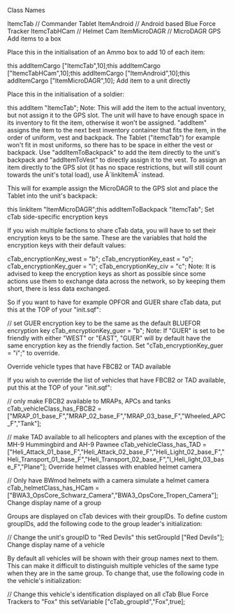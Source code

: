 Class Names

ItemcTab // Commander Tablet
ItemAndroid // Android based Blue Force Tracker
ItemcTabHCam // Helmet Cam
ItemMicroDAGR ﻿// MicroDAGR GPS
Add items to a box

Place this in the initialisation of an Ammo box to add 10 of each item:

this addItemCargo ["ItemcTab",10];this addItemCargo ["ItemcTabHCam",10];this addItemCargo ["ItemAndroid",10];this addItemCargo ["ItemMicroDAGR",10];
Add item to a unit directly

Place this in the initialisation of a soldier:

this addItem "ItemcTab";
Note: This will add the item to the actual inventory, but not assign it to the GPS slot. The unit will have to have enough space in its inventory to fit the item, otherwise it won't be assigned. "addItem" assigns the item to the next best inventory container that fits the item, in the order of uniform, vest and backpack. The Tablet ("itemcTab") for example won't fit in most uniforms, so there has to be space in either the vest or backpack. Use "addItemToBackpack" to add the item directly to the unit's backpack and "addItemToVest" to directly assign it to the vest. To assign an item directly to the GPS slot (it has no space restrictions, but will still count towards the unit's total load), use Â´linkItemÂ´ instead.

This will for example assign the MicroDAGR to the GPS slot and place the Tablet into the unit's backpack:

this linkItem "ItemMicroDAGR";this addItemToBackpack "ItemcTab";
Set cTab side-specific encryption keys

If you wish multiple factions to share cTab data, you will have to set their encryption keys to be the same. These are the variables that hold the encryption keys with their default values:

cTab_encryptionKey_west = "b";
cTab_encryptionKey_east = "o";
cTab_encryptionKey_guer = "i";
cTab_encryptionKey_civ = "c";
Note: It is advised to keep the encryption keys as short as possible since some actions use them to exchange data across the network, so by keeping them short, there is less data exchanged.

So if you want to have for example OPFOR and GUER share cTab data, put this at the TOP of your "init.sqf":

// set GUER encryption key to be the same as the default BLUEFOR encryption key
cTab_encryptionKey_guer = "b";
Note: If "GUER" is set to be friendly with either "WEST" or "EAST", "GUER" will by default have the same encryption key as the friendly faction. Set "cTab_encryptionKey_guer = "i";" to override.

Override vehicle types that have FBCB2 or TAD available

If you wish to override the list of vehicles that have FBCB2 or TAD available, put this at the TOP of your "init.sqf":

// only make FBCB2 available to MRAPs, APCs and tanks
cTab_vehicleClass_has_FBCB2 = ["MRAP_01_base_F","MRAP_02_base_F","MRAP_03_base_F","Wheeled_APC_F","Tank"];


// make TAD available to all helicopters and planes with the exception of the MH-9 Hummingbird and AH-9 Pawnee
cTab_vehicleClass_has_TAD = ["Heli_Attack_01_base_F","Heli_Attack_02_base_F","Heli_Light_02_base_F","Heli_Transport_01_base_F","Heli_Transport_02_base_F","I_Heli_light_03_base_F","Plane"];
Override helmet classes with enabled helmet camera

// Only have BWmod helmets with a camera simulate a helmet camera
cTab_helmetClass_has_HCam = ["BWA3_OpsCore_Schwarz_Camera","BWA3_OpsCore_Tropen_Camera"];
Change display name of a group

Groups are displayed on cTab devices with their groupIDs. To define custom groupIDs, add the following code to the group leader's initialization:

// Change the unit's groupID to "Red Devils"
this setGroupId ["Red Devils"];
Change display name of a vehicle

By default all vehicles will be shown with their group names next to them. This can make it difficult to distinguish multiple vehicles of the same type when they are in the same group. To change that, use the following code in the vehicle's initialization:

// Change this vehicle's identification displayed on all cTab Blue Force Trackers to "Fox"
this setVariable ["cTab_groupId","Fox",true];